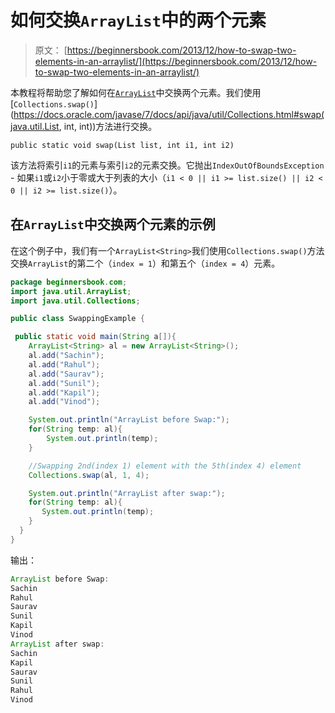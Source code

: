 # 如何交换`ArrayList`中的两个元素

> 原文： [https://beginnersbook.com/2013/12/how-to-swap-two-elements-in-an-arraylist/](https://beginnersbook.com/2013/12/how-to-swap-two-elements-in-an-arraylist/)

本教程将帮助您了解如何在[`ArrayList`](https://beginnersbook.com/2013/12/java-arraylist/)中交换两个元素。我们使用[`Collections.swap()`](https://docs.oracle.com/javase/7/docs/api/java/util/Collections.html#swap(java.util.List, int, int))方法进行交换。

`public static void swap(List list, int i1, int i2)`

该方法将索引`i1`的元素与索引`i2`的元素交换。它抛出`IndexOutOfBoundsException` - 如果`i1`或`i2`小于零或大于列表的大小（`i1 < 0 || i1 >= list.size() || i2 < 0 || i2 >= list.size()`​​）。

## 在`ArrayList`中交换两个元素的示例

在这个例子中，我们有一个`ArrayList<String>`我们使用`Collections.swap()`方法交换`ArrayList`的第二个（`index = 1`）和第五个（`index = 4`）元素。

```java
package beginnersbook.com;
import java.util.ArrayList;
import java.util.Collections;

public class SwappingExample {

 public static void main(String a[]){
    ArrayList<String> al = new ArrayList<String>();
    al.add("Sachin");
    al.add("Rahul");
    al.add("Saurav");
    al.add("Sunil");
    al.add("Kapil");
    al.add("Vinod");

    System.out.println("ArrayList before Swap:");
    for(String temp: al){
        System.out.println(temp);
    }

    //Swapping 2nd(index 1) element with the 5th(index 4) element
    Collections.swap(al, 1, 4);

    System.out.println("ArrayList after swap:");
    for(String temp: al){
       System.out.println(temp);
    }
  }
}
```

输出：

```java
ArrayList before Swap:
Sachin
Rahul
Saurav
Sunil
Kapil
Vinod
ArrayList after swap:
Sachin
Kapil
Saurav
Sunil
Rahul
Vinod
```